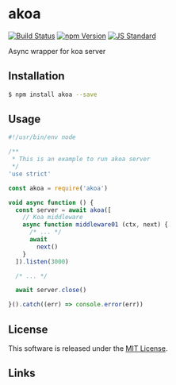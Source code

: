 akoa
==========

<!---
This file is generated by ape-tmpl. Do not update manually.
--->

<!-- Badge Start -->
<a name="badges"></a>

[![Build Status][bd_travis_shield_url]][bd_travis_url]
[![npm Version][bd_npm_shield_url]][bd_npm_url]
[![JS Standard][bd_standard_shield_url]][bd_standard_url]

[bd_repo_url]: https://github.com/a-labo/akoa
[bd_travis_url]: http://travis-ci.org/a-labo/akoa
[bd_travis_shield_url]: http://img.shields.io/travis/a-labo/akoa.svg?style=flat
[bd_travis_com_url]: http://travis-ci.com/a-labo/akoa
[bd_travis_com_shield_url]: https://api.travis-ci.com/a-labo/akoa.svg?token=
[bd_license_url]: https://github.com/a-labo/akoa/blob/master/LICENSE
[bd_codeclimate_url]: http://codeclimate.com/github/a-labo/akoa
[bd_codeclimate_shield_url]: http://img.shields.io/codeclimate/github/a-labo/akoa.svg?style=flat
[bd_codeclimate_coverage_shield_url]: http://img.shields.io/codeclimate/coverage/github/a-labo/akoa.svg?style=flat
[bd_gemnasium_url]: https://gemnasium.com/a-labo/akoa
[bd_gemnasium_shield_url]: https://gemnasium.com/a-labo/akoa.svg
[bd_npm_url]: http://www.npmjs.org/package/akoa
[bd_npm_shield_url]: http://img.shields.io/npm/v/akoa.svg?style=flat
[bd_standard_url]: http://standardjs.com/
[bd_standard_shield_url]: https://img.shields.io/badge/code%20style-standard-brightgreen.svg

<!-- Badge End -->


<!-- Description Start -->
<a name="description"></a>

Async wrapper for koa server

<!-- Description End -->


<!-- Overview Start -->
<a name="overview"></a>



<!-- Overview End -->


<!-- Sections Start -->
<a name="sections"></a>

<!-- Section from "doc/guides/01.Installation.md.hbs" Start -->

<a name="section-doc-guides-01-installation-md"></a>

Installation
-----

```bash
$ npm install akoa --save
```


<!-- Section from "doc/guides/01.Installation.md.hbs" End -->

<!-- Section from "doc/guides/02.Usage.md.hbs" Start -->

<a name="section-doc-guides-02-usage-md"></a>

Usage
---------

```javascript
#!/usr/bin/env node

/**
 * This is an example to run akoa server
 */
'use strict'

const akoa = require('akoa')

void async function () {
  const server = await akoa([
    // Koa middleware
    async function middleware01 (ctx, next) {
      /* ... */
      await
        next()
    }
  ]).listen(3000)

  /* ... */

  await server.close()

}().catch((err) => console.error(err))

```


<!-- Section from "doc/guides/02.Usage.md.hbs" End -->


<!-- Sections Start -->


<!-- LICENSE Start -->
<a name="license"></a>

License
-------
This software is released under the [MIT License](https://github.com/a-labo/akoa/blob/master/LICENSE).

<!-- LICENSE End -->


<!-- Links Start -->
<a name="links"></a>

Links
------



<!-- Links End -->
